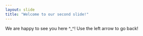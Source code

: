 ```yaml
---
layout: slide
title: "Welcome to our second slide!"
---
```

We are happy to see you here ^_^!
Use the left arrow to go back!
